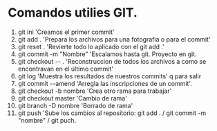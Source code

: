 # Comandos utilies GIT.

1. git ini                 'Creamos el primer commit'
2. git add .               'Prepara los archivos para una fotografia o para el commit'
3. git reset .             'Revierte todo lo aplicado con el git add .'
4. git commit -m "Nombre"  'Escalamos hasta git. Proyecto en git.
5. git checkout -- .       'Reconstruccion de todos los archivos a como se encontravan en el último commit'
6. git log                 'Muestra los resultados de nuestros commits' q para salir
7. git commit --amend      'Arregla las inscripciones de un commit'.
8. git checkout -b nombre  'Crea otro rama para trabajar'
9. git checkout master     'Cambio de rama'
10. git branch -D nombre    'Borrado de rama'
11. git push                'Sube los cambios al repositorio: git add . / git commit -m "nombre" / git puch.

